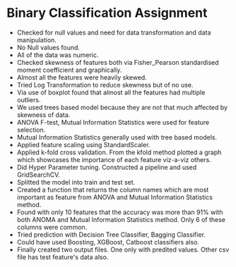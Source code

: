 # Binary Classification Assignment
* Checked for null values and need for data transformation and data manipulation.
* No Null values found.
* All of the data was numeric.
* Checked skewness of features both via Fisher_Pearson standardised moment coefficient and graphically.
* Almost all the features were heavily skewed.
* Tried Log Transformation to reduce skewness but of no use.
* Via use of boxplot found that almost all the features had multiple outliers.
* We used trees based model because they are not that much affected by skewness of data.
* ANOVA F-test, Mutual Information Statistics were used for feature selection.
* Mutual Information Statistics generally used with tree based models.
* Applied feature scaling using StandardScaler.
* Applied k-fold cross validation. From the kfold method plotted a graph which showcases the importance of each feature viz-a-viz others.
* Did Hyper Parameter tuning. Constructed a pipeline and used GridSearchCV.
* Splitted the model into train and test set.
* Created a function that returns the column names which are most important as feature from ANOVA and Mutual Information Statistics method.
* Found with only 10 features that the accuracy was more than 91% with both ANOMA and Mutual Information Statistics method. Only 6 of these columns were common.
* Tried prediction with Decision Tree Classifier, Bagging Classifier.
* Could have used Boosting, XGBoost, Catboost classifiers also.
* Finally created two output files. One only with predited values. Other csv file has test feature's data also.
